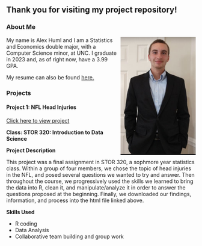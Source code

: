 ## Thank you for visiting my project repository!

### About Me

<img align="right" width="200" src="IMG_3768.jpg">

My name is Alex Huml and I am a Statistics and Economics double major, with a Computer Science minor, at UNC. I graduate in 2023 and, as of right now, have a 3.99 GPA.  

My resume can also be found 
<a href="Alexander_Huml_Resume2.pdf" title="ACHumlResume">here.</a>

### Projects

#### Project 1: NFL Head Injuries
<a href="Final_Report_Template.html" title="STOR320 Final Project">Click here to view project</a>

**Class: STOR 320: Introduction to Data Science**

**Project Description** 

This project was a final assignment in STOR 320, a sophmore year statistics class. Within a group of four members, we chose the topic of head injuries in the NFL, and posed several questions we wanted to try and answer. Then throughout the course, we progressively used the skills we learned to bring the data into R, clean it, and manipulate/analyze it in order to answer the questions proposed at the beginning. Finally, we downloaded our findings, information, and process into the html file linked above.

**Skills Used** 

- R coding
- Data Analysis
- Collaborative team building and group work
